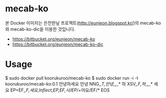 # mecab-ko

본 Docker 이미지는 은전한닢 프로젝트(http://eunjeon.blogspot.kr/)의 mecab-ko와 mecab-ko-dic을 이용한 것입니다.

- https://bitbucket.org/eunjeon/mecab-ko
- https://bitbucket.org/eunjeon/mecab-ko-dic

# Usage
$ sudo docker pull koorukuroo/mecab-ko
$ sudo docker run -i -t koorukuroo/mecab-ko:0.1
안녕하세요
안녕	NNG,*,T,안녕,*,*,*,*
하	XSV,*,F,하,*,*,*,*
세요	EP+EF,*,F,세요,Inflect,EP,EF,시/EP/*+어요/EF/*
EOS
